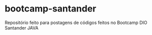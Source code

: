 # bootcamp-santander
Repositório feito para postagens de códigos feitos no Bootcamp DIO Santander JAVA
